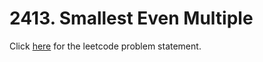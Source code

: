 # 2413. Smallest Even Multiple

Click [here](https://leetcode.com/problems/smallest-even-multiple/) for the leetcode problem statement.
